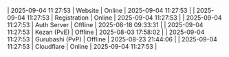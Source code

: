 | 2025-09-04 11:27:53 | Website | Online | 2025-09-04 11:27:53 |
| 2025-09-04 11:27:53 | Registration | Online | 2025-09-04 11:27:53 |
| 2025-09-04 11:27:53 | Auth Server | Offline | 2025-08-18 09:33:31 |
| 2025-09-04 11:27:53 | Kezan (PvE) | Offline | 2025-08-03 17:58:02 |
| 2025-09-04 11:27:53 | Gurubashi (PvP) | Offline | 2025-08-23 21:44:06 |
| 2025-09-04 11:27:53 | Cloudflare | Online | 2025-09-04 11:27:53 |

